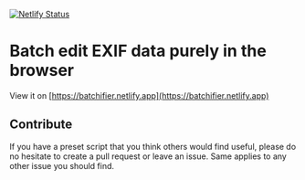 [![Netlify Status](https://api.netlify.com/api/v1/badges/5989a164-28a0-490a-beda-27dfe628bd5d/deploy-status)](https://app.netlify.com/sites/relaxed-goldstine-7a4f83/deploys)
# Batch edit EXIF data purely in the browser

View it on [https://batchifier.netlify.app](https://batchifier.netlify.app)

## Contribute
If you have a preset script that you think others would find useful, please do no hesitate to create a pull request or leave an issue. Same applies to any other issue you should find.

